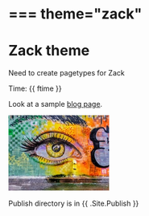 ===
theme="zack"
===

# Zack theme

Need to create pagetypes for Zack

Time: {{ ftime }}

Look at a sample [blog page](blog.html).

![Dramatic picture of graffiti with eye in center](graffiti-200x150.jpg)

Publish directory is in {{ .Site.Publish }}


